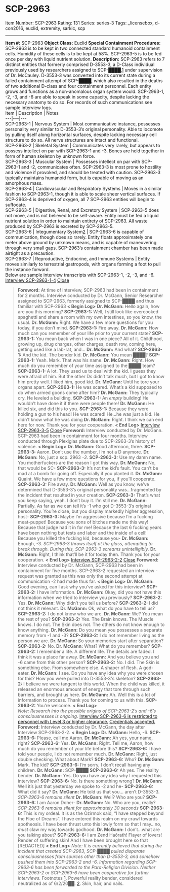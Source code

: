 # SCP-2963
Item Number: SCP-2963
Rating: 131
Series: series-3
Tags: _licensebox, d-con2016, euclid, extremity, sarkic, scp

---

**Item #:** SCP-2963
**Object Class:** Euclid
**Special Containment Procedures:** SCP-2963 is to be kept in two connected standard humanoid containment cells. Humidity of these cells is to be kept at 58%. SCP-2963-5 is to be fed once per day with liquid nutrient solution.
**Description:** SCP-2963 refers to 7 distinct entities that formerly comprised D-3553-3, a D-Class individual previously used by researchers assigned to SCP-████,[1](javascript:;) under supervision of Dr. McCauley. D-3553-3 was converted into its current state during a failed containment attempt of SCP-████, which also resulted in the deaths of two additional D-class and four containment personnel.
Each entity grows and functions as a non-anomalous organ system would. SCP-2963-1, -2, -3, and -6 are able to speak in some capacity, despite lacking the necessary anatomy to do so. For records of such communications see sample interview logs.  
Item | Description | Notes  
---|---|---  
SCP-2963-1 | Nervous System | Most communicative instance, possesses personality very similar to D-3553-3’s original personality. Able to locomote by pulling itself along horizontal surfaces, despite lacking necessary cell structure to do so. All nerve structures are intact and functional.  
SCP-2963-2 | Skeletal System | Communicates very rarely, but appears to possess intellect on par with SCP-2963-1 and -3. Bones are held together in form of human skeleton by unknown force.  
SCP-2963-3 | Muscular System | Possesses intellect on par with SCP-2963-1 and -2, communicates often. SCP-2963-3 is most prone to hostility and violence if provoked, and should be treated with caution. SCP-2963-3 typically maintains humanoid form, but is capable of moving as an amorphous mass.  
SCP-2963-4 | Cardiovascular and Respiratory Systems | Moves in a similar fashion to SCP-2963-1, though it is able to scale sheer vertical surfaces. If SCP-2963-4 is deprived of oxygen, all 7 SCP-2963 entities will begin to suffocate.  
SCP-2963-5 | Digestive, Renal, and Excretory System | SCP-2963-5 does not move, and is not believed to be self-aware. Entity must be fed a liquid nutrient solution in order to maintain entirety of SCP-2963. All waste produced by SCP-2963 is excreted by SCP-2963-5.  
SCP-2963-6 | Integumentary System[2](javascript:;) | SCP-2963-6 is capable of communication, though does so rarely. Entity floats approximately one meter above ground by unknown means, and is capable of maneuvering through very small gaps. SCP-2963’s containment chamber has been made airtight as a precaution.  
SCP-2963-7 | Reproductive, Endocrine, and Immune Systems | Entity moves similarly to terrestrial gastropods, with organs forming a foot to pull the instance forward.  
Below are sample interview transcripts with SCP-2963-1, -2, -3, and -6.
[Interview SCP-2963-1-4](javascript:;)
[Close](javascript:;)
> **Foreword:** At time of interview, SCP-2963 had been in containment for 2 months. Interview conducted by Dr. McGann, Senior Researcher assigned to SCP-2963, formerly assigned to SCP-████ and thus familiar with SCP-2963
> **< Begin Log>**
> **Dr. McGann:** Hello again, how are you this morning?
> **SCP-2963-1:** Well, I still look like overcooked spaghetti and share a room with my own intestines, so you know, the usual.
> **Dr. McGann:** Right. We have a few more questions for you today, if you don’t mind.
> **SCP-2963-1:** Fire away.
> **Dr. McGann:** How much can you remember of your life prior to your current state?
> **SCP-2963-1:** You mean back when I was in one piece? All of it. Childhood, growing up, drug charges, other charges, death row, coming here, getting used like a lab-rat, and…
> **Dr. McGann:** And what?
> **SCP-2963-1:** And the kid. The bender kid.
> **Dr. McGann:** You mean ████?
> **SCP-2963-1:** Yeah. Mark. That was his name.
> **Dr. McGann:** Right. How much do you remember of your time assigned to the ████ team?
> **SCP-2963-1:** A lot. They used us to deal with the kid. I guess they were afraid of him. But the other Ds didn’t talk much, but I got to know him pretty well. I liked him, good kid.
> **Dr. McGann:** Until he tore your organs apart.
> **SCP-2963-1:** He was scared. What’s a kid supposed to do when armed goons come after him?
> **Dr. McGann:** They typically cry. He leveled a building.
> **SCP-2963-1:** An _empty_ building! He wouldn’t have done it if there were people there!
> **Dr. McGann:** He killed six, and did this to you.
> **SCP-2963-1:** Because they were holding a gun to his head! He was scared! He…he was just a kid. He didn’t know what he was doing
> **Dr. McGann:** Right. I think we can end here for now. Thank you for your cooperation.
> **< End Log>**
[Interview SCP-2963-3-5](javascript:;)
[Close](javascript:;)
> **Foreword:** Interview conducted by Dr. McGann. SCP-2963 had been in containment for four months. Interview conducted through Plexiglas plate due to SCP-2963-3’s history of violence.
> **< Begin Log>**
> **Dr. McGann:** Good afternoon, three.
> **SCP-2963-3:** Aaron. Don’t use the number, I’m not a D anymore.
> **Dr. McGann:** No, just a scp. 2963 _-3_.
> **SCP-2963-3:** Use my damn name. You motherfuckers are the reason I got this way.
> **Dr. McGann:** No, that would be SC-
> **SCP-2963-3:** It’s not the kid’s fault. You can’t be mad at a bomb for going off. Especially if you planted it.
> **Dr. McGann:** Quaint. We have a few more questions for you, if you’ll cooperate.
> **SCP-2963-3:** Fire away.
> **Dr. McGann:** Well as you know, we’ve determined that D-3553-3’s original personality was…fragmented by the incident that resulted in your creation.
> **SCP-2963-3:** That’s what you keep saying, yeah. I don’t buy it. I’m still me.
> **Dr. McGann:** Partially. As far as we can tell it’s -1 who got D-3553-3’s original personality. You’re close, but you display markedly higher aggression, host-
> **SCP-2963-3:** Maybe I’m aggressive because I’m a fucking meat-puppet! Because you sons of bitches made me this way! Because that judge had it in for me! Because the last 6 fucking years have been nothing but tests and labor and the inside of a cell! Because you killed the fucking kid, because you-
> **Dr. McGann:** Enough, -3.
> _SCP-2963-3 throws itself at the glass, attempting to break through. During this, SCP-2963-3 screams unintelligibly._
> **Dr. McGann:** Right, I think that’ll be it for today then. Thank you for your cooperation.
> **< End Log>**
[Interview SCP-2963-2-2](javascript:;)
[Close](javascript:;)
> **Foreword:** Interview conducted by Dr. McGann, SCP-2963 had been in containment for five months. SCP-2963-2 requested an interview - request was granted as this was only the second attempt at communication -2 had made thus far.
> **< Begin Log>**
> **Dr. McGann:** Good evening, can I ask why you’ve asked for this interview?
> **SCP-2963-2:** I have information.
> **Dr. McGann:** Okay, did you not have this information when we tried to interview you previously?
> **SCP-2963-2:** Yes.
> **Dr. McGann:** Why didn’t you tell us before?
> **SCP-2963-2:** I did not think it relevant.
> **Dr. McGann:** Ok, what do you have to tell us?
> **SCP-2963-2:** I do not know who we are.
> **Dr. McGann:** We? You mean the rest of you?
> **SCP-2963-2:** Yes. The Brain knows. The Muscle knows. I do not. The Skin does not. The others do not know enough to know anything.
> **Dr. McGann:** Do you mean you possesses a separate memory from -1 and -3?
> **SCP-2963-2:** I do not remember living as the person we are.
> **Dr. McGann:** So your memories start after separation?
> **SCP-2963-2:** No.
> **Dr. McGann:** What? What do you remember?
> **SCP-2963-2:** I remember a life. A different life. The details are faded. I think it was a place far away.
> **Dr. McGann:** And you believe you and -6 came from this other person?
> **SCP-2963-2:** No. I did. The Skin is something else. From somewhere else. A shaper of flesh. A god-eater.
> **Dr. McGann:** I see. Do you have any idea why you were chosen for this? How you were pulled into D-3553-3's skeleton?
> **SCP-2963-2:** I believe we were tangent to this world. When the child was killed, it released an enormous amount of energy that tore through such barriers, and brought us here.
> **Dr. McGann:** Ah. Well this is a lot of information to process. Thank you for coming to us with this.
> **SCP-2963-2:** You’re welcome.
> **< End Log>**  
>  _Note: Research into the possible origins of SCP-2963-2’s and -6’s consciousnesses is ongoing._
[Interview SCP-2963-6 is restricted to personnel with Level 3 or higher clearance.](javascript:;)
[Credentials accepted.](javascript:;)
> **Foreword:** Interview conducted by Dr. McGann, the day after Interview SCP-2963-2-2.
> **< Begin Log>**
> **Dr. McGann:** Hello, -6.
> **SCP-2963-6:** Please, call me Aaron.
> **Dr. McGann:** Ah yes, your name, right?
> **SCP-2963-6:** Yes.
> **Dr. McGann:** Right. Tell me, Aaron, how much do you remember of your life before this?
> **SCP-2963-6:** I have told your people, I do not remember much.
> **Dr. McGann:** Right, just double checking. What about Mark?
> **SCP-2963-6:** Who?
> **Dr. McGann:** Mark. The kid?
> **SCP-2963-6:** I’m sorry, I don’t recall having any children.
> **Dr. McGann:** SCP-████
> **SCP-2963-6:** Ah yes. The reality bender.
> **Dr. McGann:** Yes. Do you have any idea why I requested this interview?
> **SCP-2963-6:** No. Is there something wrong?
> **Dr. McGann:** Well it’s just that yesterday we spoke to -2 and he-
> **SCP-2963-6:** What did it say?
> **Dr. McGann:** He told us that you… aren’t D-3553-3.
> _SCP-2963-6 remains silent_
> **Dr. McGann:** Well? Who are you?
> **SCP-2963-6:** I am Aaron Doher-
> **Dr. McGann:** No. Who are you, really?
> _SCP-2963-6 remains silent for approximately 30 seconds_
> **SCP-2963-6:** This is my ordeal. It is as the Ozirmok said, “I have stepped beyond the Floe of Dreams”. I have entered this realm on my crawl towards apotheosis. I have been thrust unto this lowly form so that I may…no, _must_ claw my way towards godhood.
> **Dr. McGann:** I don’t…what are you talking about?
> **SCP-2963-6:** I am Zend Haôrath! Flayer of lovers! Render of suffering skin! And I have been brought here so that [REDACTED]
> **< End Log>**
> _Note: It is currently believed that during the incident that created SCP-2963, SCP-████ pulled disparate consciousnesses from sources other than D-3553-3, and somehow pushed them into SCP-2963-2 and -6. Information regarding SCP-2963-6 has been forwarded to the Para-Religion Division. Neither SCP-2963-2 or SCP-2963-6 have been cooperative for further interviews._
Footnotes
[1](javascript:;). Powerful reality bender, considered neutralized as of 6/2/20██.
[2](javascript:;). Skin, hair, and nails.